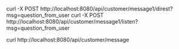 

curl -X POST http://localhost:8080/api/customer/message1/direst?msg=question_from_user
curl -X POST http://localhost:8080/api/customer/message1/listen?msg=question_from_user


curl http://localhost:8080/api/customer/message